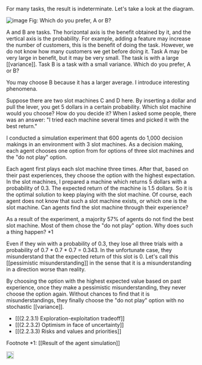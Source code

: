 
For many tasks, the result is indeterminate. Let's take a look at the diagram.

![image](https://gyazo.com/ee21856e875b6150ea73891f6a0809d5/thumb/1000)
Fig: Which do you prefer, A or B?

A and B are tasks. The horizontal axis is the benefit obtained by it, and the vertical axis is the probability. For example, adding a feature may increase the number of customers, this is the benefit of doing the task. However, we do not know how many customers we get before doing it. Task A may be very large in benefit, but it may be very small. The task is with a large [[variance]]. Task B is a task with a small variance. Which do you prefer, A or B?

You may choose B because it has a larger average. I introduce interesting phenomena.

Suppose there are two slot machines C and D here. By inserting a dollar and pull the lever, you get 5 dollars in a certain probability. Which slot machine would you choose? How do you decide it? When I asked some people, there was an answer: "I tried each machine several times and picked it with the best return."

I conducted a simulation experiment that 600 agents do 1,000 decision makings in an environment with 3 slot machines. As a decision making, each agent chooses one option from for options of three slot machines and the "do not play" option.

Each agent first plays each slot machine three times. After that, based on their past experiences, they choose the option with the highest expectation. In the slot machines, I prepared a machine which returns 5 dollars with a probability of 0.3. The expected return of the machine is 1.5 dollars. So it is the optimal solution to keep playing with the slot machine.  Of course, each agent does not know that such a slot machine exists, or which one is the slot machine. Can agents find the slot machine through their experience?

As a result of the experiment, a majority 57% of agents do not find the best slot machine. Most of them chose the "do not play" option. Why does such a thing happen? *1

Even if they win with a probability of 0.3, they lose all three trials with a probability of 0.7 * 0.7 * 0.7 = 0.343. In the unfortunate case, they misunderstand that the expected return of this slot is 0. Let's call this [[pessimistic misunderstanding]] in the sense that it is a misunderstanding in a direction worse than reality.

By choosing the option with the highest expected value based on past experience, once they make a pessimistic misunderstanding, they never choose the option again. Without chances to find that it is misunderstandings, they finally choose the "do not play" option with no stochastic [[variance]].

- [[(2.2.3.1) Exploration-exploitation tradeoff]]
- [[(2.2.3.2) Optimism in face of uncertainty]]
- [[(2.2.3.3) Risks and values ​​and priorities]]

Footnote *1: [[Result of the agent simulation]]

<img src='https://scrapbox.io/api/pages/nishio/en/icon' alt='en.icon' height="19.5"/>